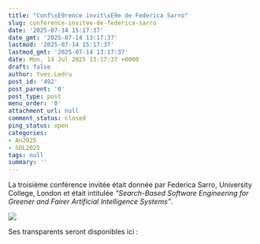 ```yaml
---
title: "Conf\xE9rence invit\xE9e de Federica Sarro"
slug: conference-invitee-de-federica-sarro
date: '2025-07-14 15:17:37'
date_gmt: '2025-07-14 13:17:37'
lastmod: '2025-07-14 15:17:37'
lastmod_gmt: '2025-07-14 13:17:37'
date: Mon, 14 Jul 2025 13:17:37 +0000
draft: false
author: Yves.Ledru
post_id: '492'
post_parent: '0'
post_type: post
menu_order: '0'
attachment_url: null
comment_status: closed
ping_status: open
categories:
- An2025
- SDL2025
tags: null
summary: ''
---
```


La troisième conférence invitée était donnée par Federica Sarro, University College, London et était intitulée _"Search-Based Software Engineering for Greener and Fairer Artificial Intelligence Systems"_.

![](https://gdr-gpl.cnrs.fr/wp-content/uploads/2025/07/GPL25-Sarro1.jpg)

Ses transparents seront disponibles ici :
